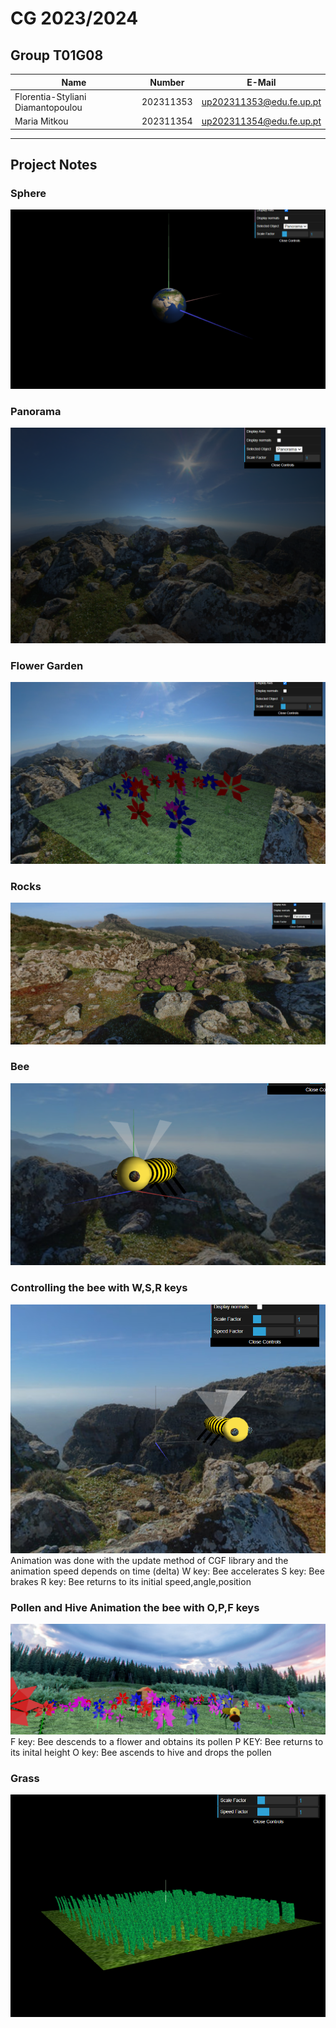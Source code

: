 # CG 2023/2024
## Group T01G08
| Name                                       | Number    | E-Mail                   |
| ----------------                           | --------- | ------------------       |
| Florentia-Styliani Diamantopoulou          | 202311353 | up202311353@edu.fe.up.pt | 
| Maria Mitkou                               | 202311354 | up202311354@edu.fe.up.pt | 

----
## Project Notes
### Sphere
![Screenshot 1](screenshots/spherephoto.png)

### Panorama
![Screenshot 2](screenshots/project-t01g08-1.png)

### Flower Garden
![Screenshot 3](screenshots/project-t01g08-2.png)

### Rocks
![Screenshot 4](screenshots/project-t01g08-3.png)

### Bee
![Screenshot 5](screenshots/project-t01g08-4.png)

### Controlling the bee with W,S,R keys
![Screenshot 6](screenshots/project-t01g08-5.png)
Animation was done with the update method of CGF library and the animation speed depends on time (delta)
W key: Bee accelerates
S key: Bee brakes
R key: Bee returns to its initial speed,angle,position


### Pollen and Hive Animation the bee with O,P,F keys
![Screenshot 7](screenshots/project-t01g08-6.png)
F key: Bee descends to a flower and obtains its pollen
P KEY: Bee returns to its inital height
O key: Bee ascends to hive and drops the pollen

### Grass 
![Screenshot 8](screenshots/project-t01g08-7.png)